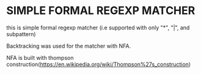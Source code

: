 # SIMPLE FORMAL REGEXP MATCHER
this is simple formal regexp matcher (i.e supported with only "*", "|", and subpattern)

Backtracking was used for the matcher with NFA.

NFA is built with thompson construction(https://en.wikipedia.org/wiki/Thompson%27s_construction)

